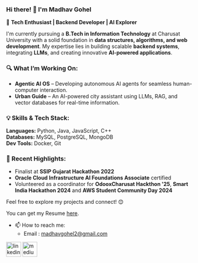 ### Hi there! 👋 I'm Madhav Gohel  
🚀 **Tech Enthusiast | Backend Developer | AI Explorer**  

I'm currently pursuing a **B.Tech in Information Technology** at Charusat University with a solid foundation in **data structures, algorithms, and web development**. My expertise lies in building scalable **backend systems**, integrating **LLMs**, and creating innovative **AI-powered applications**.  

### 🔍 What I’m Working On:  
- **Agentic AI OS** – Developing autonomous AI agents for seamless human-computer interaction.  
- **Urban Guide** – An AI-powered city assistant using LLMs, RAG, and vector databases for real-time information.  

### 💡 Skills & Tech Stack:  
**Languages:** Python, Java, JavaScript, C++  
**Databases:** MySQL, PostgreSQL, MongoDB  
**Dev Tools:** Docker, Git  

### 🌟 Recent Highlights:  
- Finalist at **SSIP Gujarat Hackathon 2022**  
- **Oracle Cloud Infrastructure AI Foundations Associate** certified  
- Volunteered as a coordinator for **OdooxCharusat Hackthon '25**, **Smart India Hackathon 2024** and **AWS Student Community Day 2024**

Feel free to explore my projects and connect! 😊 

You can get my Resume [here](https://drive.google.com/drive/folders/1nxQpeb4ePDhsO_JVkCfU-Qhdf7GX3_Dg?usp=sharing).

- 📫 How to reach me:
  - Email : madhavgohel2@gmail.com 


[<img src='https://cdn3.iconfinder.com/data/icons/2018-social-media-black-and-white-logos/1000/2018_social_media_popular_app_logo_linkedin-512.png' alt='linkedin' height='40'>](https://www.linkedin.com/in/madhav-gohel/)  [<img src='https://ssl.gstatic.com/atari/images/sociallinks/medium_black_44dp.png' alt='medium' height='40'>](https://madhavgohel.medium.com/)  

<!--- ![Metrics](https://metrics.lecoq.io/Madhav-Gohel?template=classic&isocalendar=1&base=header%2C%20activity%2C%20community%2C%20repositories%2C%20metadata&base.indepth=false&base.hireable=false&base.skip=false&isocalendar=false&isocalendar.duration=full-year&config.timezone=Asia%2FCalcutta)
--->

